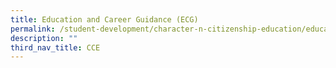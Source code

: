 ```yaml
---
title: Education and Career Guidance (ECG)
permalink: /student-development/character-n-citizenship-education/education-and-career-guidance-ecg
description: ""
third_nav_title: CCE
---
```

